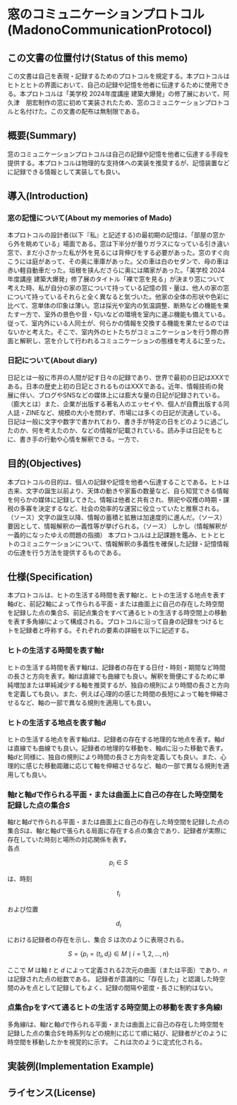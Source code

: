 # 窓のコミュニケーションプロトコル(MadonoCommunicationProtocol)

## この文書の位置付け(Status of this memo)
この文書は自己を表現・記録するためのプロトコルを規定する。本プロトコルはヒトとヒトの界面において、自己の記録や記憶を他者に伝達するために使用できる。本プロトコルは「美学校 2024年度講座 建築大爆発」の修了展において、阿久津　朋宏制作の窓に初めて実装されたため、窓のコミュニケーションプロトコルと名付けた。この文書の配布は無制限である。

## 概要(Summary)
窓のコミュニケーションプロトコルは自己の記録や記憶を他者に伝達する手段を提供する。本プロトコルは物理的な支持体への実装を推奨するが、記憶装置などに記録できる情報として実装しても良い。

## 導入(Introduction)
### 窓の記憶について(About my memories of Mado)
本プロトコルの設計者(以下『私』と記述する)の最初期の記憶は、「部屋の窓から外を眺めている」場面である。窓は下半分が曇りガラスになっている引き違い窓で、まだ小さかった私が外を見るには背伸びをする必要があった。窓のすぐ向こうには庭があって、その奥に車庫があった。父の車は白のセダンで、母の車は赤い軽自動車だった。垣根を挟んださらに奥には隣家があった。「美学校 2024年度講座 建築大爆発」修了展のタイトル「裸で窓を見る」が決まり窓について考えた時、私が自分の家の窓について持っている記憶の質・量は、他人の家の窓について持っているそれらと全く異なると気づいた。他家の全体の形状や色彩に比べて、窓単体の印象は薄い。窓は採光や室内の気温調整、断熱などの機能を果たす一方で、室外の景色や音・匂いなどの環境を室内に運ぶ機能も備えている。従って、室内外にいる人同士が、何らかの情報を交換する機能を果たせるのではないかと考えた。そこで、室内外のヒトたちがコミュニケーションを行う際の界面と解釈し、窓を介して行われるコミュニケーションの態様を考えるに至った。

### 日記について(About diary)
日記とは一般に市井の人間が記す日々の記録であり、世界で最初の日記はXXXである。日本の歴史上初の日記とされるものはXXXである。近年、情報技術の発展に伴い、ブログやSNSなどの媒体上には膨大な量の日記が記録されている。（膨大とは）また、企業が出版する著名人のエッセイや、個人が自費出版する同人誌・ZINEなど、規模の大小を問わず、市場には多くの日記が流通している。日記は一般に文字や数字で書かれており、書き手が特定の日をどのように過ごしたのか、何を考えたのか、などの情報が記載されている。読み手は日記をもとに、書き手の行動や心情を解釈できる。一方で、


## 目的(Objectives)
本プロトコルの目的は、個人の記録や記憶を他者へ伝達することである。ヒトは古来、文字の誕生以前より、天体の動きや家畜の数量など、自ら知覚できる情報を何らかの媒体に記録してきた。情報は他者と共有され、祭祀や収穫の時期・課税の多寡を決定するなど、社会の効率的な運営に役立っていたと推察される。（ソース）文字の誕生以降、情報の蓄積と拡散は加速度的に進んだ。（ソース）要因として、情報解釈の一義性等が挙げられる。（ソース）
しかし（情報解釈が一義的になったゆえの問題の指摘）
本プロトコルは上記課題を鑑み、ヒトとヒトのコミュニケーションについて、情報解釈の多義性を確保した記録・記憶情報の伝達を行う方法を提供するものである。

## 仕様(Specification)
本プロトコルは、ヒトの生活する時間を表す軸*t*と、ヒトの生活する地点を表す軸*d*と、前記2軸によって作られる平面・または曲面上に自己の存在した時空間を記録した点の集合*S*、前記点集合をすべて通るヒトの生活する時空間上の移動を表す多角線*l*によって構成される。プロトコルに沿って自身の記録をつけるヒトを記録者と呼称する。それぞれの要素の詳細を以下に記述する。

### ヒトの生活する時間を表す軸*t*
ヒトの生活する時間を表す軸*t*は、記録者の存在する日付・時刻・期間など時間の長さと方向を表す。軸*t*は直線でも曲線でも良い。解釈を簡便にするために単純増加または単純減少する軸を推奨するが、独自の規則により時間の長さと方向を定義しても良い。また、例えば心理的の感じた時間の長短によって軸を伸縮させるなど、軸の一部で異なる規則を適用しても良い。

### ヒトの生活する地点を表す軸*d*
ヒトの生活する地点を表す軸*d*は、記録者の存在する地理的な地点を表す。軸*d*は直線でも曲線でも良い。記録者の地理的な移動を、軸*d*に沿った移動で表す。軸*d*と同様に、独自の規則により時間の長さと方向を定義しても良い。また、心理的に感じた移動距離に応じて軸を伸縮させるなど、軸の一部で異なる規則を適用しても良い。

### 軸*t*と軸*d*で作られる平面・または曲面上に自己の存在した時空間を記録した点の集合*S*
軸*t*と軸*d*で作られる平面・または曲面上に自己の存在した時空間を記録した点の集合*S*は、軸*t*と軸*d*で張られる局面に存在する点の集合であり、記録者が実際に存在していた時刻と場所の対応関係を表す。  
各点 
```math
p_i \in S
```
は、時刻 
```math 
t_i
```
および位置 
```math
d_i
```
における記録者の存在を示し、集合 *S* は次のように表現される。
```math
S = \{ p_i = (t_i, d_i) \in M \mid i = 1, 2, \ldots, n \}
```
ここで *M* は軸 *t* と *d* によって定義される2次元の曲面（または平面）であり、*n* は記録された点の総数である。
記録者が意識的に「存在した」と認識した時空間のみを点として記録してもよく、記録の間隔や密度・長さに制約はない。

### 点集合pをすべて通るヒトの生活する時空間上の移動を表す多角線l
多角線*l*は、軸*t*と軸*d*で作られる平面・または曲面上に自己の存在した時空間を記録した点の集合*S*を時系列などの規則に応じて順に結び、記録者がどのように時空間を移動したかを視覚的に示す。
これは次のように定式化される。


## 実装例(Implementation Example)


## ライセンス(License)
